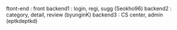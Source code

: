 ftont-end : front
backend1 : login, regi, sugg (Seokho96)
backend2 : category, detail, review (byunginK)
backend3 : CS center, admin (eptkdeptkd)


